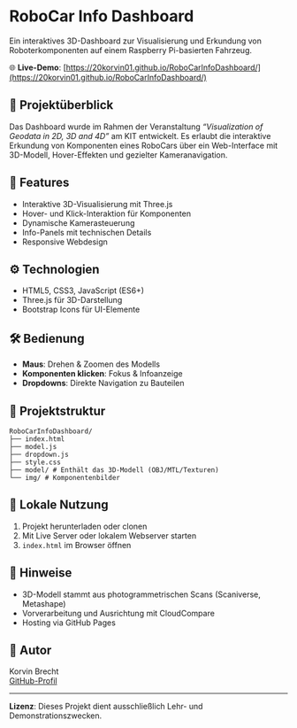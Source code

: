 # RoboCar Info Dashboard

Ein interaktives 3D-Dashboard zur Visualisierung und Erkundung von Roboterkomponenten auf einem Raspberry Pi-basierten Fahrzeug.

🌐 **Live-Demo**: [https://20korvin01.github.io/RoboCarInfoDashboard/](https://20korvin01.github.io/RoboCarInfoDashboard/)

## 🧾 Projektüberblick

Das Dashboard wurde im Rahmen der Veranstaltung *“Visualization of Geodata in 2D, 3D and 4D”* am KIT entwickelt. Es erlaubt die interaktive Erkundung von Komponenten eines RoboCars über ein Web-Interface mit 3D-Modell, Hover-Effekten und gezielter Kameranavigation.

## 🚀 Features

- Interaktive 3D-Visualisierung mit Three.js
- Hover- und Klick-Interaktion für Komponenten
- Dynamische Kamerasteuerung
- Info-Panels mit technischen Details
- Responsive Webdesign

## ⚙️ Technologien

- HTML5, CSS3, JavaScript (ES6+)
- Three.js für 3D-Darstellung
- Bootstrap Icons für UI-Elemente

## 🛠️ Bedienung

- **Maus**: Drehen & Zoomen des Modells
- **Komponenten klicken**: Fokus & Infoanzeige
- **Dropdowns**: Direkte Navigation zu Bauteilen

## 📂 Projektstruktur


```
RoboCarInfoDashboard/
├── index.html
├── model.js
├── dropdown.js
├── style.css
├── model/ # Enthält das 3D-Modell (OBJ/MTL/Texturen)
└── img/ # Komponentenbilder
```


## 🧪 Lokale Nutzung

1. Projekt herunterladen oder clonen  
2. Mit Live Server oder lokalem Webserver starten  
3. `index.html` im Browser öffnen

## 🧹 Hinweise

- 3D-Modell stammt aus photogrammetrischen Scans (Scaniverse, Metashape)
- Vorverarbeitung und Ausrichtung mit CloudCompare
- Hosting via GitHub Pages

## 👤 Autor

Korvin Brecht  
[GitHub-Profil](https://github.com/20korvin01)

---

**Lizenz**: Dieses Projekt dient ausschließlich Lehr- und Demonstrationszwecken.
